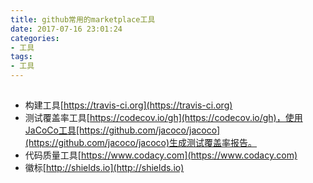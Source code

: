 ```yaml
---
title: github常用的marketplace工具
date: 2017-07-16 23:01:24
categories: 
- 工具
tags:
- 工具
---
```


##

- 构建工具[https://travis-ci.org](https://travis-ci.org)
- 测试覆盖率工具[https://codecov.io/gh](https://codecov.io/gh)，使用JaCoCo工具[https://github.com/jacoco/jacoco](https://github.com/jacoco/jacoco)生成测试覆盖率报告。
- 代码质量工具[https://www.codacy.com](https://www.codacy.com)
- 徽标[http://shields.io](http://shields.io)

